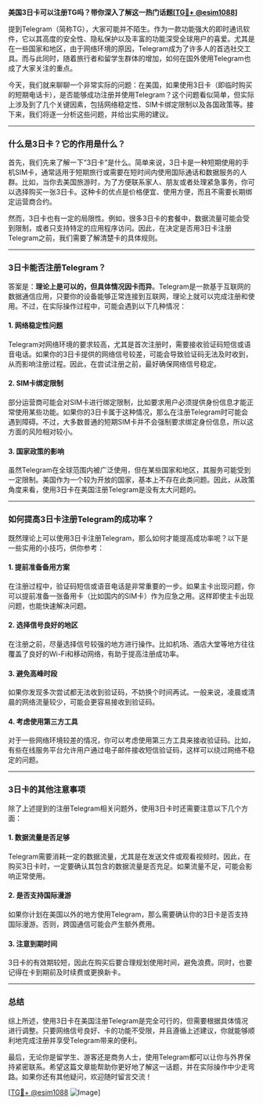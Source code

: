 **美国3日卡可以注册TG吗？带你深入了解这一热门话题[[TG💪+ @esim1088](https://t.me/s/esim1088)]**

提到Telegram（简称TG），大家可能并不陌生。作为一款功能强大的即时通讯软件，它以其高度的安全性、隐私保护以及丰富的功能深受全球用户的喜爱。尤其是在一些国家和地区，由于网络环境的原因，Telegram成为了许多人的首选社交工具。而与此同时，随着旅行者和留学生群体的增加，如何在国外使用Telegram也成了大家关注的重点。

今天，我们就来聊聊一个非常实际的问题：在美国，如果使用3日卡（即临时购买的短期电话卡），是否能够成功注册并使用Telegram？这个问题看似简单，但实际上涉及到了几个关键因素，包括网络稳定性、SIM卡绑定限制以及各国政策等。接下来，我们将逐一分析这些问题，并给出实用的建议。

---

### **什么是3日卡？它的作用是什么？**

首先，我们先来了解一下“3日卡”是什么。简单来说，3日卡是一种短期使用的手机SIM卡，通常适用于短期旅行或需要在短时间内使用国际通话和数据服务的人群。比如，当你去美国旅游时，为了方便联系家人、朋友或者处理紧急事务，你可以选择购买一张3日卡。这种卡的优点是价格便宜、使用方便，而且不需要长期绑定运营商合约。

然而，3日卡也有一定的局限性。例如，很多3日卡的套餐中，数据流量可能会受到限制，或者只支持特定的应用程序访问。因此，在决定是否用3日卡注册Telegram之前，我们需要了解清楚卡的具体规则。

---

### **3日卡能否注册Telegram？**

答案是：**理论上是可以的，但具体情况因卡而异**。Telegram是一款基于互联网的数据通信应用，只要你的设备能够正常连接到互联网，理论上就可以完成注册和使用。不过，在实际操作过程中，可能会遇到以下几种情况：

#### **1. 网络稳定性问题**
Telegram对网络环境的要求较高，尤其是首次注册时，需要接收验证码短信或语音电话。如果你的3日卡提供的网络信号较差，可能会导致验证码无法及时收到，从而影响注册过程。因此，在尝试注册之前，最好确保网络信号稳定。

#### **2. SIM卡绑定限制**
部分运营商可能会对SIM卡进行绑定限制，比如要求用户必须提供身份信息才能正常使用某些功能。如果你的3日卡属于这种情况，那么在注册Telegram时可能会遇到障碍。不过，大多数普通的短期SIM卡并不会强制要求绑定身份信息，所以这方面的风险相对较小。

#### **3. 国家政策的影响**
虽然Telegram在全球范围内被广泛使用，但在某些国家和地区，其服务可能受到一定限制。美国作为一个较为开放的国家，基本上不存在此类问题。因此，从政策角度来看，使用3日卡在美国注册Telegram是没有太大问题的。

---

### **如何提高3日卡注册Telegram的成功率？**

既然理论上可以使用3日卡注册Telegram，那么如何才能提高成功率呢？以下是一些实用的小技巧，供你参考：

#### **1. 提前准备备用方案**
在注册过程中，验证码短信或语音电话是非常重要的一步。如果主卡出现问题，你可以提前准备一张备用卡（比如国内的SIM卡）作为应急之用。这样即使主卡出现问题，也能快速解决问题。

#### **2. 选择信号良好的地区**
在注册之前，尽量选择信号较强的地方进行操作。比如机场、酒店大堂等地方往往覆盖了良好的Wi-Fi和移动网络，有助于提高注册成功率。

#### **3. 避免高峰时段**
如果你发现多次尝试都无法收到验证码，不妨换个时间再试。一般来说，凌晨或清晨的网络流量较少，可能会更容易接收到验证码。

#### **4. 考虑使用第三方工具**
对于一些网络环境较差的情况，你可以考虑使用第三方工具来接收验证码。比如，有些在线服务平台允许用户通过电子邮件接收短信验证码，这样可以绕过网络不稳定的问题。

---

### **3日卡的其他注意事项**

除了上述提到的注册Telegram相关问题外，使用3日卡时还需要注意以下几个方面：

#### **1. 数据流量是否足够**
Telegram需要消耗一定的数据流量，尤其是在发送文件或观看视频时。因此，在购买3日卡时，一定要确认其包含的数据流量是否充足。如果流量不足，可能会影响正常使用。

#### **2. 是否支持国际漫游**
如果你计划在美国以外的地方使用Telegram，那么需要确认你的3日卡是否支持国际漫游。否则，跨国通信可能会产生额外费用。

#### **3. 注意到期时间**
3日卡的有效期较短，因此在购买后要合理规划使用时间，避免浪费。同时，也要记得在卡到期前及时续费或更换新卡。

---

### **总结**

综上所述，使用3日卡在美国注册Telegram是完全可行的，但需要根据具体情况进行调整。只要网络信号良好、卡的功能不受限，并且遵循上述建议，你就能够顺利地完成注册并享受Telegram带来的便利。

最后，无论你是留学生、游客还是商务人士，使用Telegram都可以让你与外界保持紧密联系。希望这篇文章能帮助你更好地了解这一话题，并在实际操作中少走弯路。如果你还有其他疑问，欢迎随时留言交流！

[[TG💪+ @esim1088](https://t.me/s/esim1088) ![Image](https://i.postimg.cc/4NQfJmqS/Snipaste-2025-05-13-00-14-12.png)]